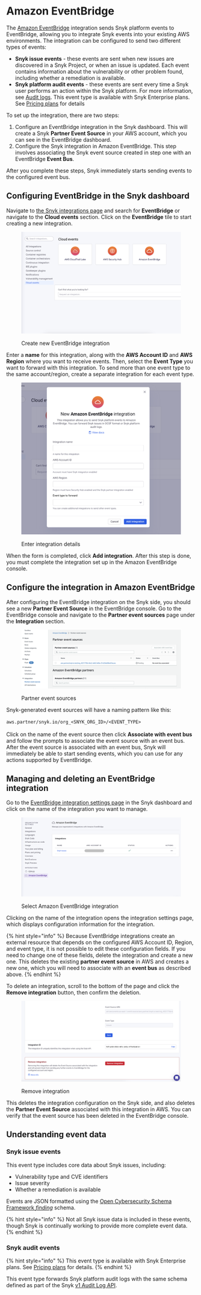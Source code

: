 # Amazon EventBridge

The [Amazon EventBridge](https://aws.amazon.com/eventbridge/) integration sends Snyk platform events to EventBridge, allowing you to integrate Snyk events into your existing AWS environments. The integration can be configured to send two different types of events:

* **Snyk issue events** - these events are sent when new issues are discovered in a Snyk Project, or when an issue is updated. Each event contains information about the vulnerability or other problem found, including whether a remediation is available.
* **Snyk platform audit events** - these events are sent every time a Snyk user performs an action within the Snyk platform. For more information, see [Audit logs](https://docs.snyk.io/snyk-admin/manage-users-and-permissions/audit-logs). This event type is available with Snyk Enterprise plans. See [Pricing plans](../../more-info/plans.md) for details

To set up the integration, there are two steps:

1. Configure an EventBridge integration in the Snyk dashboard. This will create a Snyk **Partner Event Source** in your AWS account, which you can see in the EventBridge dashboard.
2. Configure the Snyk integration in Amazon EventBridge. This step involves associating the Snyk event source created in step one with an EventBridge **Event Bus**.&#x20;

After you complete these steps, Snyk immediately starts sending events to the configured event bus.

## Configuring EventBridge in the Snyk dashboard

Navigate to [the Snyk integrations page](https://app.snyk.io/integrations) and search for **EventBridge** or navigate to the **Cloud events** section. Click on the **EventBridge** tile to start creating a new integration.

<figure><img src="../../.gitbook/assets/integrations-eventforwarding-eventbridge-tile.png" alt=".Create new EventBridge integration"><figcaption><p>Create new EventBridge integration</p></figcaption></figure>

Enter a **name** for this integration, along with the **AWS Account ID** and **AWS Region** where you want to receive events. Then, select the **Event Type** you want to forward with this integration. To send more than one event type to the same account/region, create a separate integration for each event type.

<figure><img src="../../.gitbook/assets/integrations-eventforwarding-eventbridge-dialog.png" alt="Enter integration details"><figcaption><p>Enter integration details</p></figcaption></figure>

When the form is completed, click **Add integration**. After this step is done, you must complete the integration set up in the Amazon EventBridge console.

## Configure the integration in Amazon EventBridge

After configuring the EventBridge integration on the Snyk side, you should see a new **Partner Event Source** in the EventBridge console. Go to the EventBridge console and navigate to the **Partner event sources** page under the **Integration** section.

<figure><img src="../../.gitbook/assets/integrations-eventforwarding-eventbridge-eventsource.png" alt="Partner event sources"><figcaption><p>Partner event sources</p></figcaption></figure>

Snyk-generated event sources will have a naming pattern like this:

`aws.partner/snyk.io/org_<SNYK_ORG_ID>/<EVENT_TYPE>`\
\
Click on the name of the event source then click **Associate with event bus** and follow the prompts to associate the event source with an event bus. After the event source is associated with an event bus, Snyk will immediately be able to start sending events, which you can use for any actions supported by EventBridge.

## Managing and deleting an EventBridge integration

Go to the [EventBridge integration settings page](https://app.snyk.io/manage/integrations/aws-eventbridge) in the Snyk dashboard and click on the name of the integration you want to manage.

<figure><img src="../../.gitbook/assets/integrations-eventforwarding-eventbridge-snyksettings.png" alt="Select Amazon EventBridge integration"><figcaption><p>Select Amazon EventBridge integration</p></figcaption></figure>

Clicking on the name of the integration opens the integration settings page, which displays configuration information for the integration.

{% hint style="info" %}
Because EventBridge integrations create an external resource that depends on the configured AWS Account ID, Region, and event type, it is not possible to edit these configuration fields. If you need to change one of these fields, delete the integration and create a new one. This deletes the existing **partner event source** in AWS and creates a new one, which you will need to associate with an **event bus** as described above.
{% endhint %}

To delete an integration, scroll to the bottom of the page and click the **Remove integration** button, then confirm the deletion.

<figure><img src="../../.gitbook/assets/integrations-eventforwarding-eventbridge-delete.png" alt="Remove integration"><figcaption><p>Remove integration</p></figcaption></figure>

This deletes the integration configuration on the Snyk side, and also deletes the **Partner Event Source** associated with this integration in AWS. You can verify that the event source has been deleted in the EventBridge console.

## Understanding event data

### Snyk issue events

This event type includes core data about Snyk issues, including:

* Vulnerability type and CVE identifiers
* Issue severity
* Whether a remediation is available

Events are JSON formatted using the [Open Cybersecurity Schema Framework _finding_](https://schema.ocsf.io/1.0.0-rc.2/classes/security\_finding?extensions=) schema.&#x20;

{% hint style="info" %}
Not all Snyk issue data is included in these events, though Snyk is continually working to provide more complete event data.
{% endhint %}

### Snyk audit events

{% hint style="info" %}
This event type is available with Snyk Enterprise plans. See [Pricing plans](../../more-info/plans.md) for details.
{% endhint %}

This event type forwards Snyk platform audit logs with the same schema defined as part of the Snyk [v1 Audit Log API](https://snyk.docs.apiary.io/#reference/audit-logs). &#x20;
